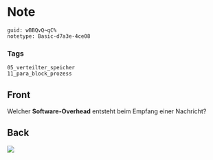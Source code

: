 # Note
```
guid: wBBQvQ~qC%
notetype: Basic-d7a3e-4ce08
```

### Tags
```
05_verteilter_speicher
11_para_block_prozess
```

## Front
Welcher <b>Software-Overhead</b> entsteht beim Empfang einer
Nachricht?

## Back
<img src="paste-5775502ab532f8b88e9d4350bf566aa79ca98f23.jpg">

